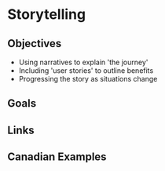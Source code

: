 # Storytelling

## Objectives

- Using narratives to explain 'the journey'
- Including 'user stories' to outline benefits
- Progressing the story as situations change

## Goals

## Links

## Canadian Examples
